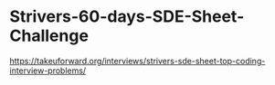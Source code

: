 # Strivers-60-days-SDE-Sheet-Challenge
https://takeuforward.org/interviews/strivers-sde-sheet-top-coding-interview-problems/
